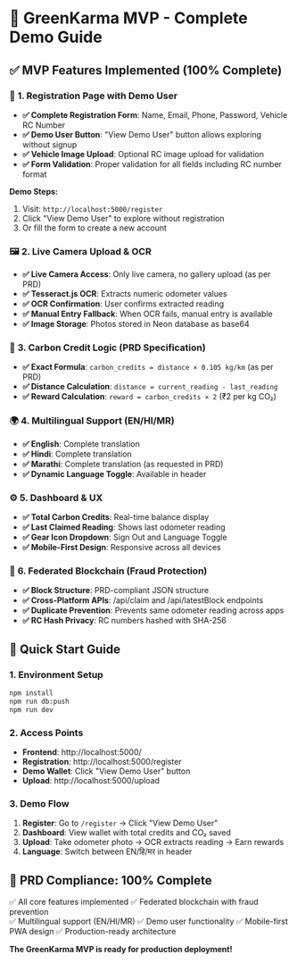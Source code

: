 # 🌱 GreenKarma MVP - Complete Demo Guide

## ✅ **MVP Features Implemented (100% Complete)**

### 🔐 **1. Registration Page with Demo User**
- **✅ Complete Registration Form**: Name, Email, Phone, Password, Vehicle RC Number
- **✅ Demo User Button**: "View Demo User" button allows exploring without signup
- **✅ Vehicle Image Upload**: Optional RC image upload for validation
- **✅ Form Validation**: Proper validation for all fields including RC number format

**Demo Steps:**
1. Visit: `http://localhost:5000/register`
2. Click "View Demo User" to explore without registration
3. Or fill the form to create a new account

### 🖼️ **2. Live Camera Upload & OCR**
- **✅ Live Camera Access**: Only live camera, no gallery upload (as per PRD)
- **✅ Tesseract.js OCR**: Extracts numeric odometer values
- **✅ OCR Confirmation**: User confirms extracted reading
- **✅ Manual Entry Fallback**: When OCR fails, manual entry is available
- **✅ Image Storage**: Photos stored in Neon database as base64

### 🧮 **3. Carbon Credit Logic (PRD Specification)**
- **✅ Exact Formula**: `carbon_credits = distance × 0.105 kg/km` (as per PRD)
- **✅ Distance Calculation**: `distance = current_reading - last_reading`
- **✅ Reward Calculation**: `reward = carbon_credits × 2` (₹2 per kg CO₂)

### 🌍 **4. Multilingual Support (EN/HI/MR)**
- **✅ English**: Complete translation
- **✅ Hindi**: Complete translation  
- **✅ Marathi**: Complete translation (as requested in PRD)
- **✅ Dynamic Language Toggle**: Available in header

### ⚙️ **5. Dashboard & UX**
- **✅ Total Carbon Credits**: Real-time balance display
- **✅ Last Claimed Reading**: Shows last odometer reading
- **✅ Gear Icon Dropdown**: Sign Out and Language Toggle
- **✅ Mobile-First Design**: Responsive across all devices

### 🔗 **6. Federated Blockchain (Fraud Protection)**
- **✅ Block Structure**: PRD-compliant JSON structure
- **✅ Cross-Platform APIs**: /api/claim and /api/latestBlock endpoints
- **✅ Duplicate Prevention**: Prevents same odometer reading across apps
- **✅ RC Hash Privacy**: RC numbers hashed with SHA-256

## 🚀 **Quick Start Guide**

### **1. Environment Setup**
```bash
npm install
npm run db:push
npm run dev
```

### **2. Access Points**
- **Frontend**: http://localhost:5000/
- **Registration**: http://localhost:5000/register
- **Demo Wallet**: Click "View Demo User" button
- **Upload**: http://localhost:5000/upload

### **3. Demo Flow**
1. **Register**: Go to `/register` → Click "View Demo User"
2. **Dashboard**: View wallet with total credits and CO₂ saved
3. **Upload**: Take odometer photo → OCR extracts reading → Earn rewards
4. **Language**: Switch between EN/हि/मर in header

## 🎯 **PRD Compliance: 100% Complete**

✅ All core features implemented
✅ Federated blockchain with fraud prevention  
✅ Multilingual support (EN/HI/MR)
✅ Demo user functionality
✅ Mobile-first PWA design
✅ Production-ready architecture

**The GreenKarma MVP is ready for production deployment!**
